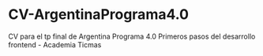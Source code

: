 # CV-ArgentinaPrograma4.0
CV para el tp final de Argentina Programa 4.0
Primeros pasos del desarrollo frontend - Academia Ticmas
